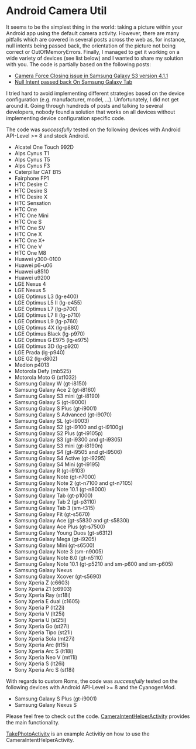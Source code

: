 Android Camera Util
===================

It seems to be the simplest thing in the world: taking a picture within your Android app using the default camera activity. However, there are many pitfalls which are covered in several posts across the web as, for instance, null intents being passed back, the orientation of the picture not being correct or OutOfMemoryErrors. Finally, I managed to get it working on a wide variety of devices (see list below) and I wanted to share my solution with you. The code is partially based on the following posts:

* [Camera Force Closing issue in Samsung Galaxy S3 version 4.1.1](http://stackoverflow.com/questions/14495304/camera-force-closing-issue-in-samsung-galaxy-s3-version-4-1-1)
* [Null Intent passed back On Samsung Galaxy Tab](http://kevinpotgieter.wordpress.com/2011/03/30/null-intent-passed-back-on-samsung-galaxy-tab/)

I tried hard to avoid implementing different strategies based on the device configuration (e.g. manufacturer, model, ...). Unfortunately, I did not get around it. Going through hundreds of posts and talking to several developers, nobody found a solution that works on all devices without implementing device configuration specific code.


The code was _successfully_ tested on the following devices with Android API-Level >= 8 and stock Android.

* Alcatel One Touch 992D
* Alps Cynus T1
* Alps Cynus T5
* Alps Cynus F3
* Caterpillar CAT B15
* Fairphone FP1
* HTC Desire C
* HTC Desire S
* HTC Desire X
* HTC Sensation
* HTC One
* HTC One Mini
* HTC One S
* HTC One SV
* HTC One X
* HTC One X+
* HTC One V
* HTC One M8
* Huawei y300-0100
* Huawei p6-u06
* Huawei u8510
* Huawei u9200
* LGE Nexus 4
* LGE Nexus 5
* LGE Optimus L3 (lg-e400)
* LGE Optimus L5 II (lg-e455)
* LGE Optimus L7 (lg-p700)
* LGE Optimus L7 II (lg-p710)
* LGE Optimus L9 (lg-p760)
* LGE Optimus 4X (lg-p880)
* LGE Optimus Black (lg-p970)
* LGE Optimus G E975 (lg-e975)
* LGE Optimus 3D (lg-p920)
* LGE Prada (lg-p940)
* LGE G2 (lg-d802)
* Medion p4013
* Motorola Defy (mb525)
* Motorola Moto G (xt1032)
* Samsung Galaxy W (gt-i8150)
* Samsung Galaxy Ace 2 (gt-i8160)
* Samsung Galaxy S3 mini (gt-i8190)
* Samsung Galaxy S (gt-i9000)
* Samsung Galaxy S Plus (gt-i9001)
* Samsung Galaxy S Advanced (gt-i9070)
* Samsung Galaxy SL (gt-i9003)
* Samsung Galaxy S2 (gt-i9100 and gt-i9100g)
* Samsung Galaxy S2 Plus (gt-i9105p)
* Samsung Galaxy S3 (gt-i9300 and gt-i9305)
* Samsung Galaxy S3 mini (gt-i8190n)
* Samsung Galaxy S4 (gt-i9505 and gt-i9506)
* Samsung Galaxy S4 Active (gt-i9295)
* Samsung Galaxy S4 Mini (gt-i9195)
* Samsung Galaxy R (gt-i9103)
* Samsung Galaxy Note (gt-n7000)
* Samsung Galaxy Note 2 (gt-n7100 and gt-n7105)
* Samsung Galaxy Note 10.1 (gt-n8000)
* Samsung Galaxy Tab (gt-p1000)
* Samsung Galaxy Tab 2 (gt-p3110)
* Samsung Galaxy Tab 3 (sm-t315)
* Samsung Galaxy Fit (gt-s5670)
* Samsung Galaxy Ace (gt-s5830 and gt-s5830i)
* Samsung Galaxy Ace Plus (gt-s7500)
* Samsung Galaxy Young Duos (gt-s6312)
* Samsung Galaxy Mega (gt-i9205)
* Samsung Galaxy Mini (gt-s6500)
* Samsung Galaxy Note 3 (sm-n9005)
* Samsung Galaxy Note 8.0 (gt-n5110)
* Samsung Galaxy Note 10.1 (gt-p5210 and sm-p600 and sm-p605)
* Samsung Galaxy Nexus
* Samsung Galaxy Xcover (gt-s5690)
* Sony Xperia Z (c6603)
* Sony Xperia Z1 (c6903)
* Sony Xperia Ray (st18i)
* Sony Xperia E dual (c1605)
* Sony Xperia P (lt22i)
* Sony Xperia V (lt25i)
* Sony Xperia U (st25i)
* Sony Xperia Go (st27i)
* Sony Xperia Tipo (st21i)
* Sony Xperia Sola (mt27i)
* Sony Xperia Arc (lt15i)
* Sony Xperia Arc S (lt18i)
* Sony Xperia Neo V (mt11i)
* Sony Xperia S (lt26i)
* Sony Xperia Arc S (st18i)


With regards to custom Roms, the code  was _successfully_ tested on the following devices with Android API-Level >= 8 and the CyanogenMod.

* Samsung Galaxy S Plus (gt-i9001)
* Samsung Galaxy Nexus S



Please feel free to check out the code. [CameraIntentHelperActivity](https://github.com/ralfgehrer/AndroidCameraUtil/blob/master/src/de/ecotastic/android/camerautil/lib/CameraIntentHelperActivity.java) provides the main functionality.

[TakePhotoActivity](https://github.com/ralfgehrer/AndroidCameraUtil/blob/master/src/de/ecotastic/android/camerautil/example/TakePhotoActivity.java) is an example Activitiy on how to use the CameraIntentHelperActivity.
